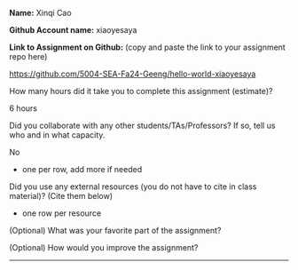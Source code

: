 **Name:** Xinqi Cao

**Github Account name:** xiaoyesaya

**Link to Assignment on Github:** (copy and paste the link to your assignment repo here)

https://github.com/5004-SEA-Fa24-Geeng/hello-world-xiaoyesaya

How many hours did it take you to complete this assignment (estimate)?

6 hours

Did you collaborate with any other students/TAs/Professors? If so, tell us who and in what
capacity.

No
* one per row, add more if needed
  
Did you use any external resources (you do not have to cite in class material)? (Cite them below)

* one row per resource


(Optional) What was your favorite part of the assignment?

(Optional) How would you improve the assignment?

---
